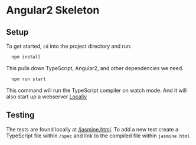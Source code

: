 # Angular2 Skeleton

## Setup

To get started, `cd` into the project directory and run:

```bash
  npm install
```

This pulls down TypeScript, Angular2, and other dependencies we need.

```bash
  npm run start
```

This command will run the TypeScript compiler on watch mode. And it will also start up a webserver
[Locally](http://localhost:3000)

## Testing

The tests are found locally at [/jasmine.html](http://localhost:3000/jasmine). To add a new test create
a TypeScript file within `/spec` and link to the compiled file within `jasmine.html`
